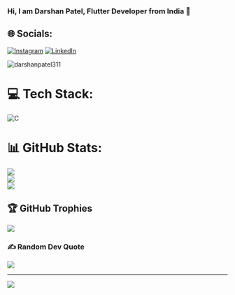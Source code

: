### Hi, I am Darshan Patel, Flutter Developer from India 👋

<!--
**DarshanPatel311/DarshanPatel311** is a ✨ _special_ ✨ repository because its `README.md` (this file) appears on your GitHub profile.

Here are some ideas to get you started:
<img align="right" alt="Coding" width="400" src="https://camo.githubusercontent.com/a4c584bce1c41271485d28f92aaf9f581b3c88b68ca723b6edfd58b4ba988c2b/68747470733a2f2f63646e2e6472696262626c652e636f6d2f75736572732f313138373833362f73637265656e73686f74732f363533393432392f70726f6772616d65722e676966">

- 🔭 I’m currently working on ...
- 🌱 I’m currently learning ...
- 👯 I’m looking to collaborate on ...
- 🤔 I’m looking for help with ...
- 💬 Ask me about ...
- 📫 How to reach me: ...
- 😄 Pronouns: ...
- ⚡ Fun fact: ...
-->


## 🌐 Socials:
[![Instagram](https://img.shields.io/badge/Instagram-%23E4405F.svg?logo=Instagram&logoColor=white)](https://instagram.com/https://www.instagram.com/__mr_dk_311/) [![LinkedIn](https://img.shields.io/badge/LinkedIn-%230077B5.svg?logo=linkedin&logoColor=white)](https://linkedin.com/in/https://www.linkedin.com/in/darshan-patel-9a543b280/) 
<p align="left"> <img src="https://komarev.com/ghpvc/?username=darshanpatel311&label=Profile%20views&color=0e75b6&style=flat" alt="darshanpatel311" /> </p>


# 💻 Tech Stack:
![C](https://img.shields.io/badge/c-%2300599C.svg?style=for-the-badge&logo=c&logoColor=white)
# 📊 GitHub Stats:
![](https://github-readme-stats.vercel.app/api?username=DarshanPatel311&theme=default&hide_border=false&include_all_commits=true&count_private=false)<br/>
![](https://github-readme-streak-stats.herokuapp.com/?user=DarshanPatel311&theme=default&hide_border=false)<br/>
![](https://github-readme-stats.vercel.app/api/top-langs/?username=DarshanPatel311&theme=default&hide_border=false&include_all_commits=true&count_private=false&layout=compact)

## 🏆 GitHub Trophies
![](https://github-profile-trophy.vercel.app/?username=DarshanPatel311&theme=radical&no-frame=false&no-bg=true&margin-w=4)

### ✍️ Random Dev Quote
![](https://quotes-github-readme.vercel.app/api?type=horizontal&theme=radical)

---
[![](https://visitcount.itsvg.in/api?id=DarshanPatel311&icon=0&color=0)](https://visitcount.itsvg.in)



<!-- Proudly created with GPRM ( https://gprm.itsvg.in ) -->
